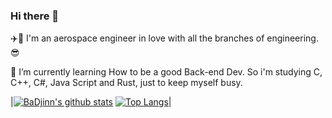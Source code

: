 ### Hi there 👋
:airplane::space_invader: I'm an aerospace engineer in love with all the branches of engineering.:sunglasses:

🌱 I’m currently learning How to be a good Back-end Dev.
So i'm studying C, C++, C#, Java Script and Rust, just to keep myself busy.

|<a href="https://github.com/anuraghazra/github-readme-stats"><img src="https://github-readme-stats.vercel.app/api?username=badjinn&theme=tokyonight&hide=contribs,issues&show_icons=true&hide_border=true" alt="BaDjinn's github stats" /></a> [![Top Langs](https://github-readme-stats.vercel.app/api/top-langs/?username=badjinn&layout=compact&theme=tokyonight)](https://github.com/anuraghazra/github-readme-stats)|
<!--
**BaDjinn/BaDjinn** is a ✨ _special_ ✨ repository because its `README.md` (this file) appears on your GitHub profile.

Here are some ideas to get you started:

- 🔭 I’m currently working on ...
- 🌱 I’m currently learning ...
- 👯 I’m looking to collaborate on ...
- 🤔 I’m looking for help with ...
- 💬 Ask me about ...
- 📫 How to reach me: ...
- 😄 Pronouns: ...
- ⚡ Fun fact: ...
-->
